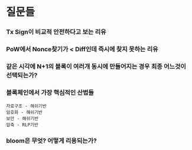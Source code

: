 # 질문들
### Tx Sign이 비교적 안전하다고 보는 리유
### PoW에서 Nonce찾기가 < Diff인데 즉시에 찾지 못하는 리유
### 같은 시각에 N+1의 블록이 여러개 동시에 만들어지는 경우 최종 어느것이 선택되는가?
### 블록체인에서 가장 핵심적인 산법들
    자료구조 - 해쉬기반
    암호화 - 해쉬기반
    보안 - 해쉬기반
    압축 - RLP기반
### bloom은 무엇? 어떻게 리용되는가?
